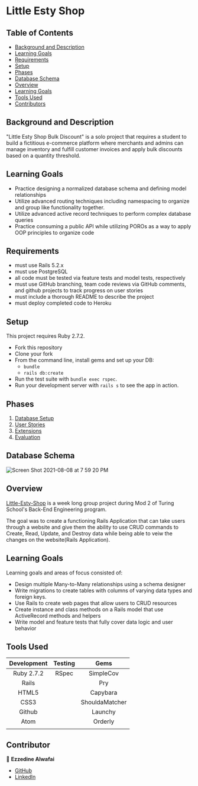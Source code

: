 # Little Esty Shop

## Table of Contents

- [Background and Description](#background-and-description)
- [Learning Goals](#learning-goals)
- [Requirements](#requirements)
- [Setup](#setup)
- [Phases](#phases)
- [Database Schema](#database-schema)
- [Overview](#overview)
- [Learning Goals](#learning-goals)
- [Tools Used](#tools-used)
- [Contributors](#contributors)

## Background and Description

"Little Esty Shop Bulk Discount" is a solo project that requires a student to build a fictitious e-commerce platform where merchants and admins can manage inventory and fulfill customer invoices and apply bulk discounts based on a quantity threshold.

## Learning Goals
- Practice designing a normalized database schema and defining model relationships
- Utilize advanced routing techniques including namespacing to organize and group like functionality together.
- Utilize advanced active record techniques to perform complex database queries
- Practice consuming a public API while utilizing POROs as a way to apply OOP principles to organize code

## Requirements
- must use Rails 5.2.x
- must use PostgreSQL
- all code must be tested via feature tests and model tests, respectively
- must use GitHub branching, team code reviews via GitHub comments, and github projects to track progress on user stories
- must include a thorough README to describe the project
- must deploy completed code to Heroku

## Setup

This project requires Ruby 2.7.2.

* Fork this repository
* Clone your fork
* From the command line, install gems and set up your DB:
    * `bundle`
    * `rails db:create`
* Run the test suite with `bundle exec rspec`.
* Run your development server with `rails s` to see the app in action.


## Phases

1. [Database Setup](./doc/db_setup.md)
1. [User Stories](./doc/user_stories.md)
1. [Extensions](./doc/extensions.md)
1. [Evaluation](./doc/evaluation.md)

## Database Schema
![Screen Shot 2021-08-08 at 7 59 20 PM](https://user-images.githubusercontent.com/77654906/128784044-1f776a85-a240-439d-8252-73d68d048611.png)



## Overview

[Little-Esty-Shop](https://github.com/InOmn1aParatus/little-esty-shop) is a week long group project during Mod 2 of Turing School's Back-End Engineering program.

The goal was to create a functioning Rails Application that can take users through a website and give them the ability to use CRUD commands to Create, Read, Update, and Destroy data while being able to veiw the changes on the website(Rails Application).

## Learning Goals

Learning goals and areas of focus consisted of:
- Design multiple Many-to-Many relationships using a schema designer
- Write migrations to create tables with columns of varying data types and foreign keys.
- Use Rails to create web pages that allow users to CRUD resources
- Create instance and class methods on a Rails model that use ActiveRecord methods and helpers
- Write model and feature tests that fully cover data logic and user behavior


## Tools Used

| Development | Testing       | Gems          |
|   :----:    |    :----:     |    :----:     |
| Ruby 2.7.2  | RSpec         | SimpleCov     |
| Rails       |               | Pry           |
| HTML5       |               | Capybara      |
| CSS3        |               | ShouldaMatcher|
| Github      |               | Launchy       |
| Atom        |               | Orderly       |
|             |               |               |


## Contributor

👤  **Ezzedine Alwafai**
- [GitHub](https://github.com/ealwafai)
- [LinkedIn](https://www.linkedin.com/in/ezzedine-alwafai/)
